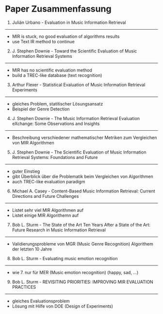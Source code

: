 Paper Zusammenfassung
=====================


1. Julián Urbano - Evaluation in Music Information Retrieval
------------------------------------------------------------

 - MIR is stuck, no good evaluation of algorithms results
 - use Text IR method to continue


2. J. Stephen Downie - Toward the Scientific Evaluation of Music Information Retrieval Systems
----------------------------------------------------------------------------------------------

 - MIR has no scientific evaluation method
 - build a TREC-like database (text recognition)


3. Arthur Flexer - Statistical Evaluation of Music Information Retrieval Experiments
------------------------------------------------------------------------------------

 - gleiches Problem, statitischer Lösungsansatz
 - Beispiel der Genre Detection


4. J. Stephen Downie - The Music Information Retrieval Evaluation eXchange: Some Observations and Insights
----------------------------------------------------------------------------------------------------------

 - Beschreibung verschiedener mathematischer Metriken zum Vergleichen von MIR Algorithmen


5. J. Stephen Downie - The Scientific Evaluation of Music Information Retrieval Systems: Foundations and Future
-------------------------------------------------------------------------------------------------------------

 - guter Einstieg
 - gibt Überblick über die Problematik beim Vergleichen von Algorithmen
 - auch TREC-like evaluation paradigm


6. Michael A. Casey - Content-Based Music Information Retrieval: Current Directions and Future Challenges
---------------------------------------------------------------------------------------------------------

 - Listet sehr viel MIR Algorithmen auf
 - Listet einige MIR Algorithemn auf


7. Bob L. Sturm - The State of the Art Ten Years After a State of the Art: Future Research in Music Information Retrieval
-------------------------------------------------------------------------------------------------------------------------

 - Validierungsprobleme von MGR (Music Genre Recognition) Algorithem der letzten 10 Jahre


8. Bob L. Sturm - Evaluating music emotion recognition
------------------------------------------------------

  - wie 7. nur für MER (Music emotion recognition) (happy, sad, ...)


9. Bob L. Sturm - REVISITING PRIORITIES: IMPROVING MIR EVALUATION PRACTICES
---------------------------------------------------------------------------

 - gleiches Evaluationsproblem
 - Lösung mit Hilfe von DOE (Design of Experiments)
